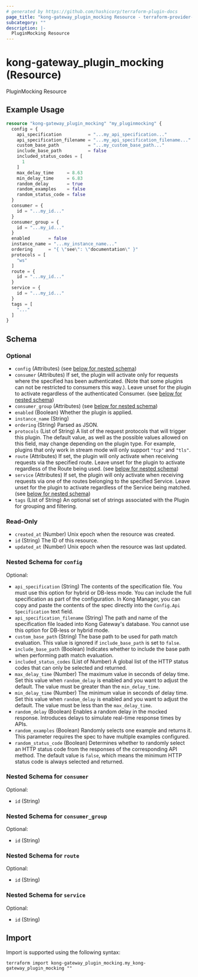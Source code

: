 ```yaml
---
# generated by https://github.com/hashicorp/terraform-plugin-docs
page_title: "kong-gateway_plugin_mocking Resource - terraform-provider-kong-gateway"
subcategory: ""
description: |-
  PluginMocking Resource
---
```


# kong-gateway_plugin_mocking (Resource)

PluginMocking Resource

## Example Usage

```terraform
resource "kong-gateway_plugin_mocking" "my_pluginmocking" {
  config = {
    api_specification          = "...my_api_specification..."
    api_specification_filename = "...my_api_specification_filename..."
    custom_base_path           = "...my_custom_base_path..."
    include_base_path          = false
    included_status_codes = [
      1
    ]
    max_delay_time     = 8.63
    min_delay_time     = 6.83
    random_delay       = true
    random_examples    = false
    random_status_code = false
  }
  consumer = {
    id = "...my_id..."
  }
  consumer_group = {
    id = "...my_id..."
  }
  enabled       = false
  instance_name = "...my_instance_name..."
  ordering      = "{ \"see\": \"documentation\" }"
  protocols = [
    "ws"
  ]
  route = {
    id = "...my_id..."
  }
  service = {
    id = "...my_id..."
  }
  tags = [
    "..."
  ]
}
```

<!-- schema generated by tfplugindocs -->
## Schema

### Optional

- `config` (Attributes) (see [below for nested schema](#nestedatt--config))
- `consumer` (Attributes) If set, the plugin will activate only for requests where the specified has been authenticated. (Note that some plugins can not be restricted to consumers this way.). Leave unset for the plugin to activate regardless of the authenticated Consumer. (see [below for nested schema](#nestedatt--consumer))
- `consumer_group` (Attributes) (see [below for nested schema](#nestedatt--consumer_group))
- `enabled` (Boolean) Whether the plugin is applied.
- `instance_name` (String)
- `ordering` (String) Parsed as JSON.
- `protocols` (List of String) A list of the request protocols that will trigger this plugin. The default value, as well as the possible values allowed on this field, may change depending on the plugin type. For example, plugins that only work in stream mode will only support `"tcp"` and `"tls"`.
- `route` (Attributes) If set, the plugin will only activate when receiving requests via the specified route. Leave unset for the plugin to activate regardless of the Route being used. (see [below for nested schema](#nestedatt--route))
- `service` (Attributes) If set, the plugin will only activate when receiving requests via one of the routes belonging to the specified Service. Leave unset for the plugin to activate regardless of the Service being matched. (see [below for nested schema](#nestedatt--service))
- `tags` (List of String) An optional set of strings associated with the Plugin for grouping and filtering.

### Read-Only

- `created_at` (Number) Unix epoch when the resource was created.
- `id` (String) The ID of this resource.
- `updated_at` (Number) Unix epoch when the resource was last updated.

<a id="nestedatt--config"></a>
### Nested Schema for `config`

Optional:

- `api_specification` (String) The contents of the specification file. You must use this option for hybrid or DB-less mode. You can include the full specification as part of the configuration. In Kong Manager, you can copy and paste the contents of the spec directly into the `Config.Api Specification` text field.
- `api_specification_filename` (String) The path and name of the specification file loaded into Kong Gateway's database. You cannot use this option for DB-less or hybrid mode.
- `custom_base_path` (String) The base path to be used for path match evaluation. This value is ignored if `include_base_path` is set to `false`.
- `include_base_path` (Boolean) Indicates whether to include the base path when performing path match evaluation.
- `included_status_codes` (List of Number) A global list of the HTTP status codes that can only be selected and returned.
- `max_delay_time` (Number) The maximum value in seconds of delay time. Set this value when `random_delay` is enabled and you want to adjust the default. The value must be greater than the `min_delay_time`.
- `min_delay_time` (Number) The minimum value in seconds of delay time. Set this value when `random_delay` is enabled and you want to adjust the default. The value must be less than the `max_delay_time`.
- `random_delay` (Boolean) Enables a random delay in the mocked response. Introduces delays to simulate real-time response times by APIs.
- `random_examples` (Boolean) Randomly selects one example and returns it. This parameter requires the spec to have multiple examples configured.
- `random_status_code` (Boolean) Determines whether to randomly select an HTTP status code from the responses of the corresponding API method. The default value is `false`, which means the minimum HTTP status code is always selected and returned.


<a id="nestedatt--consumer"></a>
### Nested Schema for `consumer`

Optional:

- `id` (String)


<a id="nestedatt--consumer_group"></a>
### Nested Schema for `consumer_group`

Optional:

- `id` (String)


<a id="nestedatt--route"></a>
### Nested Schema for `route`

Optional:

- `id` (String)


<a id="nestedatt--service"></a>
### Nested Schema for `service`

Optional:

- `id` (String)

## Import

Import is supported using the following syntax:

```shell
terraform import kong-gateway_plugin_mocking.my_kong-gateway_plugin_mocking ""
```
